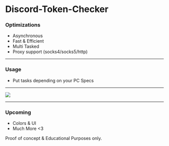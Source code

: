 # Discord-Token-Checker

### **Optimizations**
- Asynchronous
- Fast & Efficient
- Multi Tasked
- Proxy support (socks4/socks5/http)

---------------------------------------

### **Usage**
- Put tasks depending on your PC Specs

---------------------------------------

<img src="https://media.discordapp.net/attachments/931550921530425375/931608266482536469/Screenshot_20220114_235820.png"/>

---------------------------------------
### **Upcoming**
- Colors & UI
- Much More <3

Proof of concept & Educational Purposes only.

